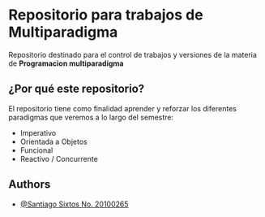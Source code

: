 
# Repositorio para trabajos de Multiparadigma

Repositorio destinado para el control de trabajos y versiones de la materia de **Programacion multiparadigma**

## ¿Por qué este repositorio?

El repositorio tiene como finalidad aprender y reforzar los diferentes paradigmas que veremos a lo largo del semestre:

- Imperativo
- Orientada a Objetos
- Funcional
- Reactivo / Concurrente 
## Authors

- [@Santiago Sixtos No. 20100265](https://github.com/Santiago-Sixtos)


